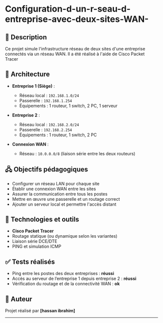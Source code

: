 # Configuration-d-un-r-seau-d-entreprise-avec-deux-sites-WAN-

## 📘 Description

Ce projet simule l'infrastructure réseau de deux sites d'une entreprise connectés via un réseau WAN. Il a été réalisé à l'aide de Cisco Packet Tracer 

## 🏢 Architecture

- **Entreprise 1 (Siège)** :
  - Réseau local : `192.168.1.0/24`
  - Passerelle : `192.168.1.254`
  - Équipements : 1 routeur, 1 switch, 2 PC, 1 serveur

- **Entreprise 2** :
  - Réseau local : `192.168.2.0/24`
  - Passerelle : `192.168.2.254`
  - Équipements : 1 routeur, 1 switch, 2 PC

- **Connexion WAN** :
  - Réseau : `10.0.0.0/8` (liaison série entre les deux routeurs)

## 🖧 Objectifs pédagogiques

- Configurer un réseau LAN pour chaque site
- Établir une connexion WAN entre les sites
- Assurer la communication entre tous les postes
- Mettre en œuvre une passerelle et un routage correct
- Ajouter un serveur local et permettre l'accès distant

## 🧰 Technologies et outils

- **Cisco Packet Tracer**
- Routage statique (ou dynamique selon les variantes)
- Liaison série DCE/DTE
- PING et simulation ICMP

## ✅ Tests réalisés

- Ping entre les postes des deux entreprises : **réussi**
- Accès au serveur de l’entreprise 1 depuis entreprise 2 : **réussi**
- Vérification du routage et de la connectivité WAN : **ok**

## 📌 Auteur

Projet réalisé par **[hassan ibrahim]**  
 


---

